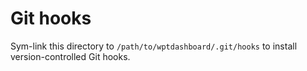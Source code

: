 # Git hooks

Sym-link this directory to `/path/to/wptdashboard/.git/hooks` to install version-controlled Git hooks.
